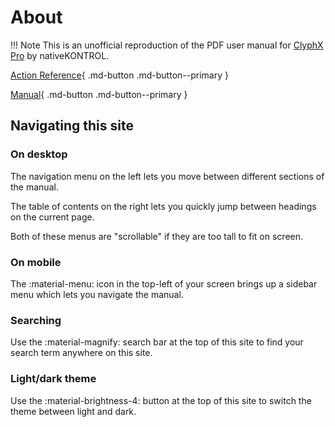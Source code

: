 # About

!!! Note
    This is an unofficial reproduction of the PDF user manual for [ClyphX Pro](https://isotonikstudios.com/product/clyphx-pro/) by nativeKONTROL.

[Action Reference](/action-reference/global-actions){ .md-button .md-button--primary }

[Manual](/manual/core-concepts){ .md-button .md-button--primary }

## Navigating this site

### On desktop

The navigation menu on the left lets you move between different sections of the manual. 

The table of contents on the right lets you quickly jump between headings on the current page.

Both of these menus are "scrollable" if they are too tall to fit on screen.

### On mobile

The :material-menu: icon in the top-left of your screen brings up a sidebar menu which lets you navigate the manual.

### Searching

Use the :material-magnify: search bar at the top of this site to find your search term anywhere on this site.

### Light/dark theme

Use the :material-brightness-4: button at the top of this site to switch the theme between light and dark.

